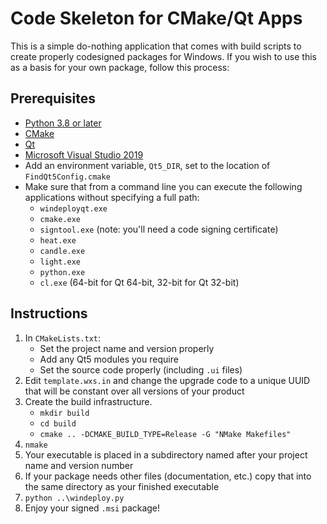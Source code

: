 # Code Skeleton for CMake/Qt Apps

This is a simple do-nothing application that comes with build scripts to create properly
codesigned packages for Windows.  If you wish to use this as a basis for your own package,
follow this process:

## Prerequisites
* [Python 3.8 or later](https://www.python.org)
* [CMake](https://www.cmake.org)
* [Qt](https://www.qt.io/download)
* [Microsoft Visual Studio 2019](https://visualstudio.microsoft.com/thank-you-downloading-visual-studio/?sku=Community&rel=16)
* Add an environment variable, `Qt5_DIR`, set to the location of `FindQt5Config.cmake`
* Make sure that from a command line you can execute the following applications without specifying a full path:
  * `windeployqt.exe`
  * `cmake.exe`
  * `signtool.exe` (note: you'll need a code signing certificate)
  * `heat.exe`
  * `candle.exe`
  * `light.exe`
  * `python.exe`
  * `cl.exe` (64-bit for Qt 64-bit, 32-bit for Qt 32-bit)

## Instructions
1. In `CMakeLists.txt`:
    * Set the project name and version properly
    * Add any Qt5 modules you require
    * Set the source code properly (including `.ui` files)
2. Edit `template.wxs.in` and change the upgrade code to a unique UUID that will be constant over all versions of your product
3. Create the build infrastructure.
    * `mkdir build`
    * `cd build`
    * `cmake .. -DCMAKE_BUILD_TYPE=Release -G "NMake Makefiles"`
4. `nmake`
5. Your executable is placed in a subdirectory named after your project name and version number
6. If your package needs other files (documentation, etc.) copy that into the same directory as your finished executable
7. `python ..\windeploy.py`
8. Enjoy your signed `.msi` package!
